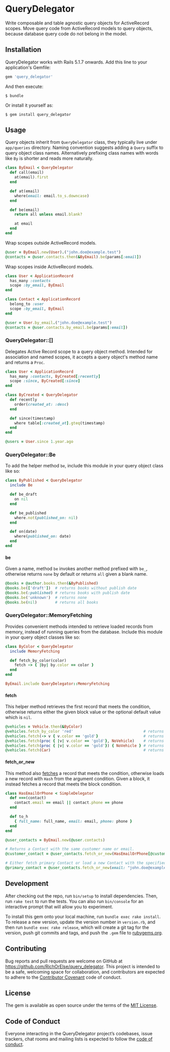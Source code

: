 # QueryDelegator

Write composable and table agnostic query objects for ActiveRecord scopes. Move query code from ActiveRecord models to query objects, because database query code do not belong in the model.

## Installation

QueryDelegator works with Rails 5.1.7 onwards. Add this line to your application's Gemfile:

```ruby
gem 'query_delegator'
```

And then execute:

    $ bundle

Or install it yourself as:

    $ gem install query_delegator

## Usage

Query objects inherit from `QueryDelegator` class, they typically live under `app/queries` directory.
Naming convention suggests adding a `Query` suffix to query object class names.
Alternatively prefixing class names with words like `By` is shorter and reads more naturally.

```ruby
class ByEmail < QueryDelegator
  def call(email)
    at(email).first
  end

  def at(email)
    where(email: email.to_s.downcase)
  end

  def be(email)
    return all unless email.blank?

    at email
  end
end
```

Wrap scopes outside ActiveRecord models.

```ruby
@user = ByEmail.new(User).("john.doe@example.test")
@contacts = @user.contacts.then(&ByEmail).be(params[:email])
```

Wrap scopes inside ActiveRecord models.

```ruby
class User < ApplicationRecord
  has_many :contacts
  scope :by_email, ByEmail
end

class Contact < ApplicationRecord
  belong_to :user
  scope :by_email, ByEmail
end

@user = User.by_email.("john.doe@example.test")
@contacts = @user.contacts.by_email.be(params[:email])
```

### QueryDelegator::[]

Delegates Active Record scope to a query object method.
Intended for association and named scopes, it accepts a query object's method name and returns a `Proc`.

```ruby
class User < ApplicationRecord
  has_many :contacts, ByCreated[:recently]
  scope :since, ByCreated[:since]
end

class ByCreated < QueryDelegator
  def recently
    order(created_at: :desc)
  end

  def since(timestamp)
    where table[:created_at].gteq(timestamp)
  end
end

@users = User.since 1.year.ago
```

### QueryDelegator::Be

To add the helper method `be`, include this module in your query object class like so:

```ruby
class ByPublished < QueryDelegator
  include Be

  def be_draft
    on nil
  end

  def be_published
    where.not(published_on: nil)
  end

  def on(date)
    where(published_on: date)
  end
end
```

#### be

Given a name, method `be` invokes another method prefixed with `be_`, otherwise
returns `none` by default or
returns `all` given a blank name.

```ruby
@books = @author.books.then(&ByPublished)
@books.be(['draft'])  # returns books without publish date
@books.be(:published) # returns books with publish date
@books.be('unknown')  # returns none
@books.be(nil)        # returns all books
```

### QueryDelegator::MemoryFetching

Provides convenient methods intended to retrieve loaded records from memory,
instead of running queries from the database.
Include this module in your query object classes like so:

```ruby
class ByColor < QueryDelegator
  include MemoryFetching

  def fetch_by_color(color)
    fetch -> { |by| by.color == color }
  end
end

ByEmail.include QueryDelegator::MemoryFetching
```

#### fetch

This helper method retrieves the first record that meets the condition, otherwise
returns either the given block value or the optional default value which is `nil`.

```ruby
@vehicles = Vehicle.then(&ByColor)
@vehicles.fetch_by_color 'red'                               # returns a red Vehicle record
@vehicles.fetch(-> v { v.color == 'gold'}                    # returns nil
@vehicles.fetch(proc { |v| v.color == 'gold'}, NoVehicle)    # returns NoVehicle
@vehicles.fetch(proc { |v| v.color == 'gold'}) { NoVehicle } # returns NoVehicle
@vehicles.fetch(Car)                                         # returns a Car record
```

#### fetch_or_new

This method also [fetches](#fetch) a record that meets the condition, otherwise loads a new record with `Hash` from the argument condition.
Given a block, it instead fetches a record that meets the block condition.

```ruby
class HasEmailOrPhone < SimpleDelegator
  def ===(contact)
    contact.email == email || contact.phone == phone
  end

  def to_h
    { full_name: full_name, email: email, phone: phone }
  end
end

@user_contacts = ByEmail.new(@user.contacts)

# Returns a Contact with the same customer name or email.
@customer_contact = @user_contacts.fetch_or_new(HasEmailOrPhone[@customer])

# Either fetch primary Contact or load a new Contact with the specified email.
@primary_contact = @user_contacts.fetch_or_new(email: "john.doe@example.test", &:primary?)
```

## Development

After checking out the repo, run `bin/setup` to install dependencies. Then, run `rake test` to run the tests. You can also run `bin/console` for an interactive prompt that will allow you to experiment.

To install this gem onto your local machine, run `bundle exec rake install`. To release a new version, update the version number in `version.rb`, and then run `bundle exec rake release`, which will create a git tag for the version, push git commits and tags, and push the `.gem` file to [rubygems.org](https://rubygems.org).

## Contributing

Bug reports and pull requests are welcome on GitHub at https://github.com/RichOrElse/query_delegator. This project is intended to be a safe, welcoming space for collaboration, and contributors are expected to adhere to the [Contributor Covenant](http://contributor-covenant.org) code of conduct.

## License

The gem is available as open source under the terms of the [MIT License](https://opensource.org/licenses/MIT).

## Code of Conduct

Everyone interacting in the QueryDelegator project’s codebases, issue trackers, chat rooms and mailing lists is expected to follow the [code of conduct](https://github.com/RichOrElse/query_delegator/blob/master/CODE_OF_CONDUCT.md).

